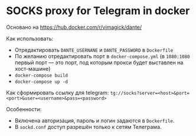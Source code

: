 SOCKS proxy for Telegram in docker
==================================

Основано на https://hub.docker.com/r/vimagick/dante/

Как использовать:

* Отредактировать `DANTE_USERNANE` и `DANTE_PASSWORD` в `Dockerfile`
* По желанию отредактировать порт в `docker-compose.yml` (в `1080:1080` первый порт — это порт, под
  которым прокси будет выставлен на хост-машине)
* `docker-compose build`
* `docker-compose up -d`

Как сформировать ссылку для telegram:
`tg://socks?server=<host>&port=<port>&user=<username>&pass=<password>`

Особенности:

* Включена авторизация, пароль и логин задаются в `Dockerfile`.
* В `sockd.conf` доступ разрешён только к сетям Телеграма.



